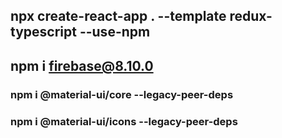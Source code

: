 ## npx create-react-app . --template redux-typescript --use-npm

## npm i firebase@8.10.0

### npm i @material-ui/core --legacy-peer-deps

### npm i @material-ui/icons --legacy-peer-deps
